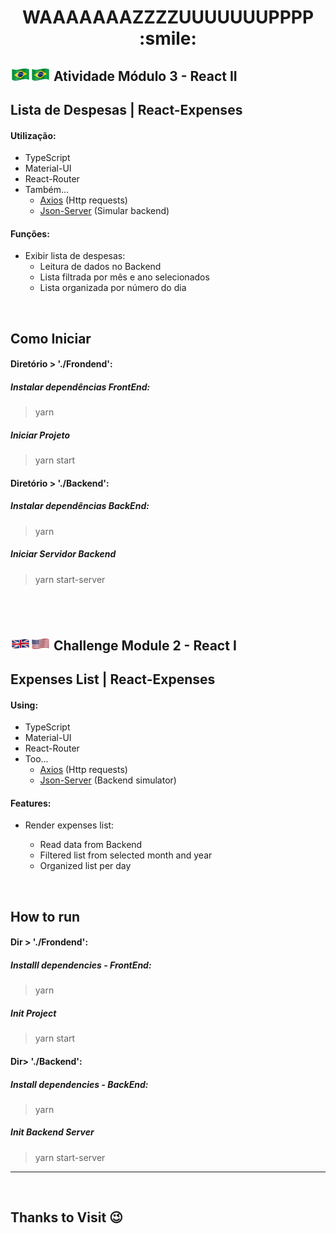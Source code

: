 <h1 align="center"> WAAAAAAAZZZZUUUUUUUPPPP :smile: </h1>

## <img src="https://raw.githubusercontent.com/zesy/zesy/main/_flags.ico/brazil-flag-32.png"><img src="https://raw.githubusercontent.com/zesy/zesy/main/_flags.ico/brazil-flag-32.png"> Atividade Módulo 3 - React II

## Lista de Despesas | React-Expenses

#### Utilização:

- TypeScript
- Material-UI
- React-Router
- Também...
  - [Axios](https://github.com/axios/axios) (Http requests)
  - [Json-Server](https://www.npmjs.com/package/json-server) (Simular backend)

#### Funções:

- Exibir lista de despesas:
  - Leitura de dados no Backend
  - Lista filtrada por mês e ano selecionados
  - Lista organizada por número do dia

<br />

## Como Iniciar

#### Diretório > './Frondend':

##### Instalar dependências FrontEnd:

> yarn

##### Iniciar Projeto

> yarn start

#### Diretório > './Backend':

##### Instalar dependências BackEnd:

> yarn

##### Iniciar Servidor Backend

> yarn start-server

## <br>

## <img src="https://raw.githubusercontent.com/zesy/zesy/main/_flags.ico/united-kingdom-32.png"><img src="https://raw.githubusercontent.com/zesy/zesy/main/_flags.ico/united-states-of-america-32.png"> Challenge Module 2 - React I

## Expenses List | React-Expenses

#### Using:

- TypeScript
- Material-UI
- React-Router
- Too...
  - [Axios](https://github.com/axios/axios) (Http requests)
  - [Json-Server](https://www.npmjs.com/package/json-server) (Backend simulator)

#### Features:

- Render expenses list:

  - Read data from Backend
  - Filtered list from selected month and year
  - Organized list per day

<br />

## How to run

#### Dir > './Frondend':

##### Installl dependencies - FrontEnd:

> yarn

##### Init Project

> yarn start

#### Dir> './Backend':

##### Install dependencies - BackEnd:

> yarn

##### Init Backend Server

> yarn start-server

---

<br />

## Thanks to Visit :wink:

